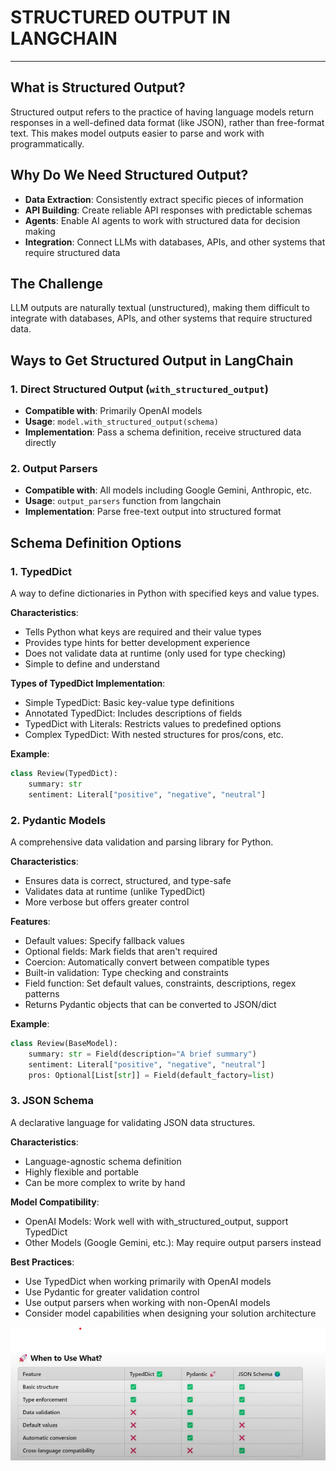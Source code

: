 # STRUCTURED OUTPUT IN LANGCHAIN
---

## What is Structured Output?
Structured output refers to the practice of having language models return responses in a well-defined data format (like JSON), rather than free-format text. This makes model outputs easier to parse and work with programmatically.

## Why Do We Need Structured Output?
- **Data Extraction**: Consistently extract specific pieces of information
- **API Building**: Create reliable API responses with predictable schemas
- **Agents**: Enable AI agents to work with structured data for decision making
- **Integration**: Connect LLMs with databases, APIs, and other systems that require structured data

## The Challenge
LLM outputs are naturally textual (unstructured), making them difficult to integrate with databases, APIs, and other systems that require structured data.

## Ways to Get Structured Output in LangChain

### 1. Direct Structured Output (`with_structured_output`)
- **Compatible with**: Primarily OpenAI models
- **Usage**: `model.with_structured_output(schema)`
- **Implementation**: Pass a schema definition, receive structured data directly

### 2. Output Parsers
- **Compatible with**: All models including Google Gemini, Anthropic, etc.
- **Usage**: `output_parsers` function from langchain
- **Implementation**: Parse free-text output into structured format

## Schema Definition Options

### 1. TypedDict
A way to define dictionaries in Python with specified keys and value types.

**Characteristics**:
- Tells Python what keys are required and their value types
- Provides type hints for better development experience
- Does not validate data at runtime (only used for type checking)
- Simple to define and understand

**Types of TypedDict Implementation**:
- Simple TypedDict: Basic key-value type definitions
- Annotated TypedDict: Includes descriptions of fields
- TypedDict with Literals: Restricts values to predefined options
- Complex TypedDict: With nested structures for pros/cons, etc.

**Example**:
```python
class Review(TypedDict):
    summary: str
    sentiment: Literal["positive", "negative", "neutral"]
```

### 2. Pydantic Models
A comprehensive data validation and parsing library for Python.

**Characteristics**:
- Ensures data is correct, structured, and type-safe
- Validates data at runtime (unlike TypedDict)
- More verbose but offers greater control

**Features**:
- Default values: Specify fallback values
- Optional fields: Mark fields that aren't required
- Coercion: Automatically convert between compatible types
- Built-in validation: Type checking and constraints
- Field function: Set default values, constraints, descriptions, regex patterns
- Returns Pydantic objects that can be converted to JSON/dict

**Example**:
```python
class Review(BaseModel):
    summary: str = Field(description="A brief summary")
    sentiment: Literal["positive", "negative", "neutral"]
    pros: Optional[List[str]] = Field(default_factory=list)
```
### 3. JSON Schema
A declarative language for validating JSON data structures.

**Characteristics**:

- Language-agnostic schema definition
- Highly flexible and portable
- Can be more complex to write by hand

**Model Compatibility**:

-  OpenAI Models: Work well with with_structured_output, support TypedDict
- Other Models (Google Gemini, etc.): May require output parsers instead

**Best Practices**:
- Use TypedDict when working primarily with OpenAI models
- Use Pydantic for greater validation control
- Use output parsers when working with non-OpenAI models
- Consider model capabilities when designing your solution architecture

<img src="./image.png" alt="Structured Output Diagram" width="600">

